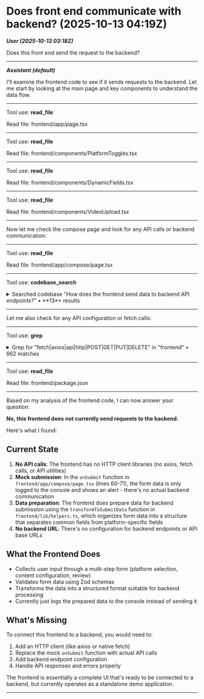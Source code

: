 <!-- Generated by SpecStory -->

<!-- cursor Session adf78986-c67f-40d0-ad22-39ba099c4e9f (2025-10-13 04:19Z) -->

# Does front end communicate with backend? (2025-10-13 04:19Z)

_**User (2025-10-13 03:18Z)**_

Does this front end send the request to the backend?

---

_**Assistant (default)**_

I'll examine the frontend code to see if it sends requests to the backend. Let me start by looking at the main page and key components to understand the data flow.


---

Tool use: **read_file**

Read file: frontend/app/page.tsx

---

Tool use: **read_file**

Read file: frontend/components/PlatformToggles.tsx

---

Tool use: **read_file**

Read file: frontend/components/DynamicFields.tsx

---

Tool use: **read_file**

Read file: frontend/components/VideoUpload.tsx

---

Now let me check the compose page and look for any API calls or backend communication:


---

Tool use: **read_file**

Read file: frontend/app/compose/page.tsx

---

Tool use: **codebase_search**

<details>
                <summary>Searched codebase "How does the frontend send data to backend API endpoints?" • **13** results</summary>
            
| File | Lines |
|------|-------|
| `frontend/app/compose/page.tsx` | L16-250 |
| `frontend/lib/helpers.ts` | L61-230 |
| `frontend/lib/helpers.ts` | L174-230 |
| `frontend/lib/types.ts` | L54-109 |
| `frontend/components/SummaryPanel.tsx` | L10-115 |
| `frontend/lib/types.ts` | L78-109 |
| `frontend/components/SummaryPanel.tsx` | L16-115 |
| `frontend/components/SummaryPanel.tsx` | L115 |
| `frontend/lib/helpers.ts` | L50-163 |
| `frontend/app/compose/page.tsx` | L250 |
| `frontend/components/DynamicFields.tsx` | L23-345 |
| `frontend/components/FieldReferenceTable.tsx` | L180 |
| `frontend/package.json` | L40 |

</details>

---

Let me also check for any API configuration or fetch calls:


---

Tool use: **grep**

<details>
<summary>Grep for "fetch|axios|api|http|POST|GET|PUT|DELETE" in "frontend" • 662 matches</summary>

Output mode: content


| Content | Line |
|------|------|
| `<Label htmlFor=\{field\} className="text-sm font-medium capitalize">` | L52 |
| `Open [http://localhost:3000](http://localhost:3000) with your browser to see the result.` | L19 |
| `"resolved": "https://registry.npmjs.org/@alloc/quick-lru/-/quick-lru-5.2.0.tgz",` | L42 |
| `"url": "https://github.com/sponsors/sindresorhus"` | L49 |
| `"node_modules/@emnapi/core": \{` | L52 |
| `"resolved": "https://registry.npmjs.org/@emnapi/core/-/core-1.5.0.tgz",` | L54 |
| `"@emnapi/wasi-threads": "1.1.0",` | L60 |
| `"node_modules/@emnapi/runtime": \{` | L64 |
| `"resolved": "https://registry.npmjs.org/@emnapi/runtime/-/runtime-1.5.0.tgz",` | L66 |
| `"node_modules/@emnapi/wasi-threads": \{` | L75 |
| `"resolved": "https://registry.npmjs.org/@emnapi/wasi-threads/-/wasi-threads-1.1.0.tgz",` | L77 |
| `"resolved": "https://registry.npmjs.org/@eslint-community/eslint-utils/-/eslint-utils-4.9.0.tgz",` | L88 |
| `"url": "https://opencollective.com/eslint"` | L99 |
| `"resolved": "https://registry.npmjs.org/@eslint-community/regexpp/-/regexpp-4.12.1.tgz",` | L107 |
| `"resolved": "https://registry.npmjs.org/@eslint/eslintrc/-/eslintrc-2.1.4.tgz",` | L117 |
| `"url": "https://opencollective.com/eslint"` | L136 |
| `"resolved": "https://registry.npmjs.org/@eslint/js/-/js-8.57.1.tgz",` | L141 |
| `"resolved": "https://registry.npmjs.org/@floating-ui/core/-/core-1.7.3.tgz",` | L151 |
| `"resolved": "https://registry.npmjs.org/@floating-ui/dom/-/dom-1.7.4.tgz",` | L160 |
| `"resolved": "https://registry.npmjs.org/@floating-ui/react-dom/-/react-dom-2.1.6.tgz",` | L170 |
| `"resolved": "https://registry.npmjs.org/@floating-ui/utils/-/utils-0.2.10.tgz",` | L183 |
| `"resolved": "https://registry.npmjs.org/@hookform/resolvers/-/resolvers-5.2.2.tgz",` | L189 |
| `"resolved": "https://registry.npmjs.org/@humanwhocodes/config-array/-/config-array-0.13.0.tgz",` | L201 |
| `"resolved": "https://registry.npmjs.org/@humanwhocodes/module-importer/-/module-importer-1.0.1.tgz",` | L217 |
| `"url": "https://github.com/sponsors/nzakas"` | L226 |
| `"resolved": "https://registry.npmjs.org/@humanwhocodes/object-schema/-/object-schema-2.0.3.tgz",` | L231 |
| `"resolved": "https://registry.npmjs.org/@isaacs/cliui/-/cliui-8.0.2.tgz",` | L239 |
| `"resolved": "https://registry.npmjs.org/ansi-regex/-/ansi-regex-6.2.2.tgz",` | L256 |
| `"url": "https://github.com/chalk/ansi-regex?sponsor=1"` | L263 |
| `"resolved": "https://registry.npmjs.org/strip-ansi/-/strip-ansi-7.1.2.tgz",` | L268 |
| `"url": "https://github.com/chalk/strip-ansi?sponsor=1"` | L278 |
| `"resolved": "https://registry.npmjs.org/@jridgewell/gen-mapping/-/gen-mapping-0.3.13.tgz",` | L283 |
| `"resolved": "https://registry.npmjs.org/@jridgewell/resolve-uri/-/resolve-uri-3.1.2.tgz",` | L293 |
| `"resolved": "https://registry.npmjs.org/@jridgewell/sourcemap-codec/-/sourcemap-codec-1.5.5.tgz",` | L302 |
| `"resolved": "https://registry.npmjs.org/@jridgewell/trace-mapping/-/trace-mapping-0.3.31.tgz",` | L308 |
| `"node_modules/@napi-rs/wasm-runtime": \{` | L316 |
| `"resolved": "https://registry.npmjs.org/@napi-rs/wasm-runtime/-/wasm-runtime-0.2.12.tgz",` | L318 |
| `"@emnapi/core": "^1.4.3",` | L324 |
| `"@emnapi/runtime": "^1.4.3",` | L325 |
| `"resolved": "https://registry.npmjs.org/@next/env/-/env-14.0.0.tgz",` | L331 |
| `"resolved": "https://registry.npmjs.org/@next/eslint-plugin-next/-/eslint-plugin-next-14.0.0.tgz",` | L337 |
| `"resolved": "https://registry.npmjs.org/@next/swc-darwin-arm64/-/swc-darwin-arm64-14.0.0.tgz",` | L347 |
| `"resolved": "https://registry.npmjs.org/@next/swc-darwin-x64/-/swc-darwin-x64-14.0.0.tgz",` | L363 |
| `"resolved": "https://registry.npmjs.org/@next/swc-linux-arm64-gnu/-/swc-linux-arm64-gnu-14.0.0.tgz",` | L379 |
| `"resolved": "https://registry.npmjs.org/@next/swc-linux-arm64-musl/-/swc-linux-arm64-musl-14.0.0.tgz",` | L395 |
| `"resolved": "https://registry.npmjs.org/@next/swc-linux-x64-gnu/-/swc-linux-x64-gnu-14.0.0.tgz",` | L411 |
| `"resolved": "https://registry.npmjs.org/@next/swc-linux-x64-musl/-/swc-linux-x64-musl-14.0.0.tgz",` | L427 |
| `"resolved": "https://registry.npmjs.org/@next/swc-win32-arm64-msvc/-/swc-win32-arm64-msvc-14.0.0.tgz",` | L443 |
| `"resolved": "https://registry.npmjs.org/@next/swc-win32-ia32-msvc/-/swc-win32-ia32-msvc-14.0.0.tgz",` | L459 |
| `"resolved": "https://registry.npmjs.org/@next/swc-win32-x64-msvc/-/swc-win32-x64-msvc-14.0.0.tgz",` | L475 |
| `"resolved": "https://registry.npmjs.org/@nodelib/fs.scandir/-/fs.scandir-2.1.5.tgz",` | L491 |
| `"resolved": "https://registry.npmjs.org/@nodelib/fs.stat/-/fs.stat-2.0.5.tgz",` | L504 |
| `"resolved": "https://registry.npmjs.org/@nodelib/fs.walk/-/fs.walk-1.2.8.tgz",` | L513 |
| `"resolved": "https://registry.npmjs.org/@nolyfill/is-core-module/-/is-core-module-1.0.39.tgz",` | L526 |
| `"resolved": "https://registry.npmjs.org/@pkgjs/parseargs/-/parseargs-0.11.0.tgz",` | L536 |
| `"resolved": "https://registry.npmjs.org/@radix-ui/number/-/number-1.1.1.tgz",` | L546 |
| `"resolved": "https://registry.npmjs.org/@radix-ui/primitive/-/primitive-1.1.3.tgz",` | L552 |
| `"resolved": "https://registry.npmjs.org/@radix-ui/react-arrow/-/react-arrow-1.1.7.tgz",` | L558 |
| `"resolved": "https://registry.npmjs.org/@radix-ui/react-collection/-/react-collection-1.1.7.tgz",` | L581 |
| `"resolved": "https://registry.npmjs.org/@radix-ui/react-compose-refs/-/react-compose-refs-1.1.2.tgz",` | L607 |
| `"resolved": "https://registry.npmjs.org/@radix-ui/react-context/-/react-context-1.1.2.tgz",` | L622 |
| `"resolved": "https://registry.npmjs.org/@radix-ui/react-direction/-/react-direction-1.1.1.tgz",` | L637 |
| `"resolved": "https://registry.npmjs.org/@radix-ui/react-dismissable-layer/-/react-dismissable-layer-1.1.11.tgz",` | L652 |
| `"resolved": "https://registry.npmjs.org/@radix-ui/react-focus-guards/-/react-focus-guards-1.1.3.tgz",` | L679 |
| `"resolved": "https://registry.npmjs.org/@radix-ui/react-focus-scope/-/react-focus-scope-1.1.7.tgz",` | L694 |
| `"resolved": "https://registry.npmjs.org/@radix-ui/react-id/-/react-id-1.1.1.tgz",` | L719 |
| `"resolved": "https://registry.npmjs.org/@radix-ui/react-label/-/react-label-2.1.7.tgz",` | L737 |
| `"resolved": "https://registry.npmjs.org/@radix-ui/react-popper/-/react-popper-1.2.8.tgz",` | L760 |
| `"resolved": "https://registry.npmjs.org/@radix-ui/react-portal/-/react-portal-1.1.9.tgz",` | L792 |
| `"resolved": "https://registry.npmjs.org/@radix-ui/react-presence/-/react-presence-1.1.5.tgz",` | L816 |
| `"resolved": "https://registry.npmjs.org/@radix-ui/react-primitive/-/react-primitive-2.1.3.tgz",` | L840 |
| `"resolved": "https://registry.npmjs.org/@radix-ui/react-select/-/react-select-2.2.6.tgz",` | L863 |
| `"resolved": "https://registry.npmjs.org/@radix-ui/react-slot/-/react-slot-1.2.3.tgz",` | L906 |
| `"resolved": "https://registry.npmjs.org/@radix-ui/react-switch/-/react-switch-1.2.6.tgz",` | L924 |
| `"resolved": "https://registry.npmjs.org/@radix-ui/react-tooltip/-/react-tooltip-1.2.8.tgz",` | L953 |
| `"resolved": "https://registry.npmjs.org/@radix-ui/react-use-callback-ref/-/react-use-callback-ref-1.1.1.tgz",` | L987 |
| `"resolved": "https://registry.npmjs.org/@radix-ui/react-use-controllable-state/-/react-use-controllable-state-1.2.2.tgz",` | L1002 |
| `"resolved": "https://registry.npmjs.org/@radix-ui/react-use-effect-event/-/react-use-effect-event-0.0.2.tgz",` | L1021 |
| `"resolved": "https://registry.npmjs.org/@radix-ui/react-use-escape-keydown/-/react-use-escape-keydown-1.1.1.tgz",` | L1039 |
| `"resolved": "https://registry.npmjs.org/@radix-ui/react-use-layout-effect/-/react-use-layout-effect-1.1.1.tgz",` | L1057 |
| `"resolved": "https://registry.npmjs.org/@radix-ui/react-use-previous/-/react-use-previous-1.1.1.tgz",` | L1072 |
| `"resolved": "https://registry.npmjs.org/@radix-ui/react-use-rect/-/react-use-rect-1.1.1.tgz",` | L1087 |
| `"resolved": "https://registry.npmjs.org/@radix-ui/react-use-size/-/react-use-size-1.1.1.tgz",` | L1105 |
| `"resolved": "https://registry.npmjs.org/@radix-ui/react-visually-hidden/-/react-visually-hidden-1.2.3.tgz",` | L1123 |
| `"resolved": "https://registry.npmjs.org/@radix-ui/rect/-/rect-1.1.1.tgz",` | L1146 |
| `"resolved": "https://registry.npmjs.org/@rtsao/scc/-/scc-1.1.0.tgz",` | L1152 |
| `"resolved": "https://registry.npmjs.org/@rushstack/eslint-patch/-/eslint-patch-1.13.0.tgz",` | L1159 |
| `"resolved": "https://registry.npmjs.org/@standard-schema/utils/-/utils-0.3.0.tgz",` | L1166 |
| `"resolved": "https://registry.npmjs.org/@swc/helpers/-/helpers-0.5.2.tgz",` | L1172 |
| `"resolved": "https://registry.npmjs.org/@tybys/wasm-util/-/wasm-util-0.10.1.tgz",` | L1181 |
| `"resolved": "https://registry.npmjs.org/@types/json5/-/json5-0.0.29.tgz",` | L1192 |
| `"resolved": "https://registry.npmjs.org/@types/node/-/node-20.19.21.tgz",` | L1199 |
| `"resolved": "https://registry.npmjs.org/@types/prop-types/-/prop-types-15.7.15.tgz",` | L1209 |
| `"resolved": "https://registry.npmjs.org/@types/react/-/react-18.3.26.tgz",` | L1216 |
| `"resolved": "https://registry.npmjs.org/@types/react-dom/-/react-dom-18.3.7.tgz",` | L1227 |
| `"resolved": "https://registry.npmjs.org/@typescript-eslint/parser/-/parser-6.21.0.tgz",` | L1237 |
| `"url": "https://opencollective.com/typescript-eslint"` | L1253 |
| `"resolved": "https://registry.npmjs.org/@typescript-eslint/scope-manager/-/scope-manager-6.21.0.tgz",` | L1266 |
| `"url": "https://opencollective.com/typescript-eslint"` | L1279 |
| `"resolved": "https://registry.npmjs.org/@typescript-eslint/types/-/types-6.21.0.tgz",` | L1284 |
| `"url": "https://opencollective.com/typescript-eslint"` | L1293 |
| `"resolved": "https://registry.npmjs.org/@typescript-eslint/typescript-estree/-/typescript-estree-6.21.0.tgz",` | L1298 |
| `"ts-api-utils": "^1.0.1"` | L1310 |
| `"url": "https://opencollective.com/typescript-eslint"` | L1317 |
| `"resolved": "https://registry.npmjs.org/brace-expansion/-/brace-expansion-2.0.2.tgz",` | L1327 |
| `"resolved": "https://registry.npmjs.org/minimatch/-/minimatch-9.0.3.tgz",` | L1337 |
| `"url": "https://github.com/sponsors/isaacs"` | L1348 |
| `"resolved": "https://registry.npmjs.org/@typescript-eslint/visitor-keys/-/visitor-keys-6.21.0.tgz",` | L1353 |
| `"url": "https://opencollective.com/typescript-eslint"` | L1366 |
| `"resolved": "https://registry.npmjs.org/@ungap/structured-clone/-/structured-clone-1.3.0.tgz",` | L1371 |
| `"resolved": "https://registry.npmjs.org/@unrs/resolver-binding-android-arm-eabi/-/resolver-binding-android-arm-eabi-1.11.1.tgz",` | L1378 |
| `"resolved": "https://registry.npmjs.org/@unrs/resolver-binding-android-arm64/-/resolver-binding-android-arm64-1.11.1.tgz",` | L1392 |
| `"resolved": "https://registry.npmjs.org/@unrs/resolver-binding-darwin-arm64/-/resolver-binding-darwin-arm64-1.11.1.tgz",` | L1406 |
| `"resolved": "https://registry.npmjs.org/@unrs/resolver-binding-darwin-x64/-/resolver-binding-darwin-x64-1.11.1.tgz",` | L1420 |
| `"resolved": "https://registry.npmjs.org/@unrs/resolver-binding-freebsd-x64/-/resolver-binding-freebsd-x64-1.11.1.tgz",` | L1434 |
| `"resolved": "https://registry.npmjs.org/@unrs/resolver-binding-linux-arm-gnueabihf/-/resolver-binding-linux-arm-gnueabihf-1.11.1.tgz",` | L1448 |
| `"resolved": "https://registry.npmjs.org/@unrs/resolver-binding-linux-arm-musleabihf/-/resolver-binding-linux-arm-musleabihf-1.11.1.tgz",` | L1462 |
| `"resolved": "https://registry.npmjs.org/@unrs/resolver-binding-linux-arm64-gnu/-/resolver-binding-linux-arm64-gnu-1.11.1.tgz",` | L1476 |
| `"resolved": "https://registry.npmjs.org/@unrs/resolver-binding-linux-arm64-musl/-/resolver-binding-linux-arm64-musl-1.11.1.tgz",` | L1490 |
| `"resolved": "https://registry.npmjs.org/@unrs/resolver-binding-linux-ppc64-gnu/-/resolver-binding-linux-ppc64-gnu-1.11.1.tgz",` | L1504 |
| `"resolved": "https://registry.npmjs.org/@unrs/resolver-binding-linux-riscv64-gnu/-/resolver-binding-linux-riscv64-gnu-1.11.1.tgz",` | L1518 |
| `"resolved": "https://registry.npmjs.org/@unrs/resolver-binding-linux-riscv64-musl/-/resolver-binding-linux-riscv64-musl-1.11.1.tgz",` | L1532 |
| `"resolved": "https://registry.npmjs.org/@unrs/resolver-binding-linux-s390x-gnu/-/resolver-binding-linux-s390x-gnu-1.11.1.tgz",` | L1546 |
| `"resolved": "https://registry.npmjs.org/@unrs/resolver-binding-linux-x64-gnu/-/resolver-binding-linux-x64-gnu-1.11.1.tgz",` | L1560 |
| `"resolved": "https://registry.npmjs.org/@unrs/resolver-binding-linux-x64-musl/-/resolver-binding-linux-x64-musl-1.11.1.tgz",` | L1574 |
| `"resolved": "https://registry.npmjs.org/@unrs/resolver-binding-wasm32-wasi/-/resolver-binding-wasm32-wasi-1.11.1.tgz",` | L1588 |
| `"@napi-rs/wasm-runtime": "^0.2.11"` | L1597 |
| `"resolved": "https://registry.npmjs.org/@unrs/resolver-binding-win32-arm64-msvc/-/resolver-binding-win32-arm64-msvc-1.11.1.tgz",` | L1605 |
| `"resolved": "https://registry.npmjs.org/@unrs/resolver-binding-win32-ia32-msvc/-/resolver-binding-win32-ia32-msvc-1.11.1.tgz",` | L1619 |
| `"resolved": "https://registry.npmjs.org/@unrs/resolver-binding-win32-x64-msvc/-/resolver-binding-win32-x64-msvc-1.11.1.tgz",` | L1633 |
| `"resolved": "https://registry.npmjs.org/acorn/-/acorn-8.15.0.tgz",` | L1647 |
| `"resolved": "https://registry.npmjs.org/acorn-jsx/-/acorn-jsx-5.3.2.tgz",` | L1660 |
| `"resolved": "https://registry.npmjs.org/ajv/-/ajv-6.12.6.tgz",` | L1670 |
| `"url": "https://github.com/sponsors/epoberezkin"` | L1682 |
| `"resolved": "https://registry.npmjs.org/ansi-regex/-/ansi-regex-5.0.1.tgz",` | L1687 |
| `"resolved": "https://registry.npmjs.org/ansi-styles/-/ansi-styles-4.3.0.tgz",` | L1696 |
| `"url": "https://github.com/chalk/ansi-styles?sponsor=1"` | L1706 |
| `"resolved": "https://registry.npmjs.org/any-promise/-/any-promise-1.3.0.tgz",` | L1711 |
| `"resolved": "https://registry.npmjs.org/anymatch/-/anymatch-3.1.3.tgz",` | L1717 |
| `"resolved": "https://registry.npmjs.org/arg/-/arg-5.0.2.tgz",` | L1730 |
| `"resolved": "https://registry.npmjs.org/argparse/-/argparse-2.0.1.tgz",` | L1736 |
| `"resolved": "https://registry.npmjs.org/aria-hidden/-/aria-hidden-1.2.6.tgz",` | L1743 |
| `"resolved": "https://registry.npmjs.org/aria-query/-/aria-query-5.3.2.tgz",` | L1755 |
| `"resolved": "https://registry.npmjs.org/array-buffer-byte-length/-/array-buffer-byte-length-1.0.2.tgz",` | L1765 |
| `"url": "https://github.com/sponsors/ljharb"` | L1777 |
| `"resolved": "https://registry.npmjs.org/array-includes/-/array-includes-3.1.9.tgz",` | L1782 |
| `"url": "https://github.com/sponsors/ljharb"` | L1800 |
| `"resolved": "https://registry.npmjs.org/array-union/-/array-union-2.1.0.tgz",` | L1805 |
| `"resolved": "https://registry.npmjs.org/array.prototype.findlast/-/array.prototype.findlast-1.2.5.tgz",` | L1815 |
| `"url": "https://github.com/sponsors/ljharb"` | L1831 |
| `"resolved": "https://registry.npmjs.org/array.prototype.findlastindex/-/array.prototype.findlastindex-1.2.6.tgz",` | L1836 |
| `"url": "https://github.com/sponsors/ljharb"` | L1853 |
| `"resolved": "https://registry.npmjs.org/array.prototype.flat/-/array.prototype.flat-1.3.3.tgz",` | L1858 |
| `"url": "https://github.com/sponsors/ljharb"` | L1872 |
| `"resolved": "https://registry.npmjs.org/array.prototype.flatmap/-/array.prototype.flatmap-1.3.3.tgz",` | L1877 |
| `"url": "https://github.com/sponsors/ljharb"` | L1891 |
| `"resolved": "https://registry.npmjs.org/array.prototype.tosorted/-/array.prototype.tosorted-1.1.4.tgz",` | L1896 |
| `"resolved": "https://registry.npmjs.org/arraybuffer.prototype.slice/-/arraybuffer.prototype.slice-1.0.4.tgz",` | L1913 |
| `"url": "https://github.com/sponsors/ljharb"` | L1930 |
| `"resolved": "https://registry.npmjs.org/ast-types-flow/-/ast-types-flow-0.0.8.tgz",` | L1935 |
| `"resolved": "https://registry.npmjs.org/async-function/-/async-function-1.0.0.tgz",` | L1942 |
| `"resolved": "https://registry.npmjs.org/autoprefixer/-/autoprefixer-10.4.21.tgz",` | L1952 |
| `"url": "https://opencollective.com/postcss/"` | L1958 |
| `"url": "https://tidelift.com/funding/github/npm/autoprefixer"` | L1962 |
| `"url": "https://github.com/sponsors/ai"` | L1966 |
| `"resolved": "https://registry.npmjs.org/available-typed-arrays/-/available-typed-arrays-1.0.7.tgz",` | L1990 |
| `"url": "https://github.com/sponsors/ljharb"` | L2001 |
| `"resolved": "https://registry.npmjs.org/axe-core/-/axe-core-4.11.0.tgz",` | L2006 |
| `"resolved": "https://registry.npmjs.org/axobject-query/-/axobject-query-4.1.0.tgz",` | L2016 |
| `"resolved": "https://registry.npmjs.org/balanced-match/-/balanced-match-1.0.2.tgz",` | L2026 |
| `"resolved": "https://registry.npmjs.org/baseline-browser-mapping/-/baseline-browser-mapping-2.8.16.tgz",` | L2032 |
| `"resolved": "https://registry.npmjs.org/binary-extensions/-/binary-extensions-2.3.0.tgz",` | L2042 |
| `"url": "https://github.com/sponsors/sindresorhus"` | L2049 |
| `"resolved": "https://registry.npmjs.org/brace-expansion/-/brace-expansion-1.1.12.tgz",` | L2054 |
| `"resolved": "https://registry.npmjs.org/braces/-/braces-3.0.3.tgz",` | L2065 |
| `"resolved": "https://registry.npmjs.org/browserslist/-/browserslist-4.26.3.tgz",` | L2077 |
| `"url": "https://opencollective.com/browserslist"` | L2083 |
| `"url": "https://tidelift.com/funding/github/npm/browserslist"` | L2087 |
| `"url": "https://github.com/sponsors/ai"` | L2091 |
| `"resolved": "https://registry.npmjs.org/busboy/-/busboy-1.6.0.tgz",` | L2111 |
| `"resolved": "https://registry.npmjs.org/call-bind/-/call-bind-1.0.8.tgz",` | L2122 |
| `"url": "https://github.com/sponsors/ljharb"` | L2136 |
| `"resolved": "https://registry.npmjs.org/call-bind-apply-helpers/-/call-bind-apply-helpers-1.0.2.tgz",` | L2141 |
| `"resolved": "https://registry.npmjs.org/call-bound/-/call-bound-1.0.4.tgz",` | L2155 |
| `"url": "https://github.com/sponsors/ljharb"` | L2167 |
| `"resolved": "https://registry.npmjs.org/callsites/-/callsites-3.1.0.tgz",` | L2172 |
| `"resolved": "https://registry.npmjs.org/camelcase-css/-/camelcase-css-2.0.1.tgz",` | L2182 |
| `"resolved": "https://registry.npmjs.org/caniuse-lite/-/caniuse-lite-1.0.30001750.tgz",` | L2191 |
| `"url": "https://opencollective.com/browserslist"` | L2196 |
| `"url": "https://tidelift.com/funding/github/npm/caniuse-lite"` | L2200 |
| `"url": "https://github.com/sponsors/ai"` | L2204 |
| `"resolved": "https://registry.npmjs.org/chalk/-/chalk-4.1.2.tgz",` | L2211 |
| `"url": "https://github.com/chalk/chalk?sponsor=1"` | L2223 |
| `"resolved": "https://registry.npmjs.org/chokidar/-/chokidar-3.6.0.tgz",` | L2228 |
| `"url": "https://paulmillr.com/funding/"` | L2244 |
| `"resolved": "https://registry.npmjs.org/glob-parent/-/glob-parent-5.1.2.tgz",` | L2252 |
| `"resolved": "https://registry.npmjs.org/class-variance-authority/-/class-variance-authority-0.7.1.tgz",` | L2264 |
| `"url": "https://polar.sh/cva"` | L2271 |
| `"resolved": "https://registry.npmjs.org/client-only/-/client-only-0.0.1.tgz",` | L2276 |
| `"resolved": "https://registry.npmjs.org/clsx/-/clsx-2.1.1.tgz",` | L2282 |
| `"resolved": "https://registry.npmjs.org/color-convert/-/color-convert-2.0.1.tgz",` | L2291 |
| `"resolved": "https://registry.npmjs.org/color-name/-/color-name-1.1.4.tgz",` | L2303 |
| `"resolved": "https://registry.npmjs.org/commander/-/commander-4.1.1.tgz",` | L2309 |
| `"resolved": "https://registry.npmjs.org/concat-map/-/concat-map-0.0.1.tgz",` | L2318 |
| `"resolved": "https://registry.npmjs.org/cross-spawn/-/cross-spawn-7.0.6.tgz",` | L2325 |
| `"resolved": "https://registry.npmjs.org/cssesc/-/cssesc-3.0.0.tgz",` | L2339 |
| `"resolved": "https://registry.npmjs.org/csstype/-/csstype-3.1.3.tgz",` | L2351 |
| `"resolved": "https://registry.npmjs.org/damerau-levenshtein/-/damerau-levenshtein-1.0.8.tgz",` | L2358 |
| `"resolved": "https://registry.npmjs.org/data-view-buffer/-/data-view-buffer-1.0.2.tgz",` | L2365 |
| `"url": "https://github.com/sponsors/ljharb"` | L2378 |
| `"resolved": "https://registry.npmjs.org/data-view-byte-length/-/data-view-byte-length-1.0.2.tgz",` | L2383 |
| `"url": "https://github.com/sponsors/inspect-js"` | L2396 |
| `"resolved": "https://registry.npmjs.org/data-view-byte-offset/-/data-view-byte-offset-1.0.1.tgz",` | L2401 |
| `"url": "https://github.com/sponsors/ljharb"` | L2414 |
| `"resolved": "https://registry.npmjs.org/debug/-/debug-4.4.3.tgz",` | L2419 |
| `"resolved": "https://registry.npmjs.org/deep-is/-/deep-is-0.1.4.tgz",` | L2437 |
| `"resolved": "https://registry.npmjs.org/define-data-property/-/define-data-property-1.1.4.tgz",` | L2444 |
| `"url": "https://github.com/sponsors/ljharb"` | L2457 |
| `"resolved": "https://registry.npmjs.org/define-properties/-/define-properties-1.2.1.tgz",` | L2462 |
| `"url": "https://github.com/sponsors/ljharb"` | L2475 |
| `"resolved": "https://registry.npmjs.org/detect-node-es/-/detect-node-es-1.1.0.tgz",` | L2480 |
| `"resolved": "https://registry.npmjs.org/didyoumean/-/didyoumean-1.2.2.tgz",` | L2486 |
| `"resolved": "https://registry.npmjs.org/dir-glob/-/dir-glob-3.0.1.tgz",` | L2492 |
| `"resolved": "https://registry.npmjs.org/dlv/-/dlv-1.1.3.tgz",` | L2505 |
| `"resolved": "https://registry.npmjs.org/doctrine/-/doctrine-3.0.0.tgz",` | L2511 |
| `"resolved": "https://registry.npmjs.org/dunder-proto/-/dunder-proto-1.0.1.tgz",` | L2524 |
| `"resolved": "https://registry.npmjs.org/eastasianwidth/-/eastasianwidth-0.2.0.tgz",` | L2539 |
| `"resolved": "https://registry.npmjs.org/electron-to-chromium/-/electron-to-chromium-1.5.234.tgz",` | L2545 |
| `"resolved": "https://registry.npmjs.org/emoji-regex/-/emoji-regex-9.2.2.tgz",` | L2552 |
| `"resolved": "https://registry.npmjs.org/es-abstract/-/es-abstract-1.24.0.tgz",` | L2558 |
| `"url": "https://github.com/sponsors/ljharb"` | L2622 |
| `"resolved": "https://registry.npmjs.org/es-define-property/-/es-define-property-1.0.1.tgz",` | L2627 |
| `"resolved": "https://registry.npmjs.org/es-errors/-/es-errors-1.3.0.tgz",` | L2637 |


</details>

---

Tool use: **read_file**

Read file: frontend/package.json

---

Based on my analysis of the frontend code, I can now answer your question:

**No, this frontend does not currently send requests to the backend.**

Here's what I found:

## Current State
1. **No API calls**: The frontend has no HTTP client libraries (no axios, fetch calls, or API utilities)
2. **Mock submission**: In the `onSubmit` function in `frontend/app/compose/page.tsx` (lines 60-71), the form data is only logged to the console and shows an alert - there's no actual backend communication
3. **Data preparation**: The frontend does prepare data for backend submission using the `transformToSubmitData` function in `frontend/lib/helpers.ts`, which organizes form data into a structure that separates common fields from platform-specific fields
4. **No backend URL**: There's no configuration for backend endpoints or API base URLs

## What the Frontend Does
- Collects user input through a multi-step form (platform selection, content configuration, review)
- Validates form data using Zod schemas
- Transforms the data into a structured format suitable for backend processing
- Currently just logs the prepared data to the console instead of sending it

## What's Missing
To connect this frontend to a backend, you would need to:
1. Add an HTTP client (like axios or native fetch)
2. Replace the mock `onSubmit` function with actual API calls
3. Add backend endpoint configuration
4. Handle API responses and errors properly

The frontend is essentially a complete UI that's ready to be connected to a backend, but currently operates as a standalone demo application.

---

